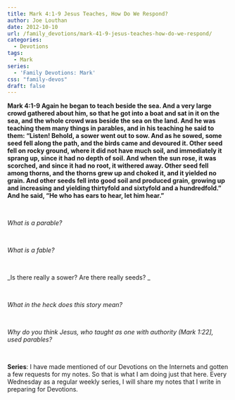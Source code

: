 ```yaml
---
title: Mark 4:1-9 Jesus Teaches, How Do We Respond?
author: Joe Louthan
date: 2012-10-10
url: /family_devotions/mark-41-9-jesus-teaches-how-do-we-respond/
categories:
  - Devotions
tags:
  - Mark
series:
  - 'Family Devotions: Mark'
css: "family-devos"
draft: false
---
```

**Mark 4:1-9 Again he began to teach beside the sea. And a very large crowd gathered about him, so that he got into a boat and sat in it on the sea, and the whole crowd was beside the sea on the land. And he was teaching them many things in parables, and in his teaching he said to them: “Listen! Behold, a sower went out to sow. And as he sowed, some seed fell along the path, and the birds came and devoured it. Other seed fell on rocky ground, where it did not have much soil, and immediately it sprang up, since it had no depth of soil. And when the sun rose, it was scorched, and since it had no root, it withered away. Other seed fell among thorns, and the thorns grew up and choked it, and it yielded no grain. And other seeds fell into good soil and produced grain, growing up and increasing and yielding thirtyfold and sixtyfold and a hundredfold.” And he said, “He who has ears to hear, let him hear.”**

&nbsp;

_What is a parable?_

&nbsp;

_What is a fable?_

&nbsp;

_Is there really a sower? Are there really seeds? _

&nbsp;

_What in the heck does this story mean?_

&nbsp;

_Why do you think Jesus, who taught as one with authority (Mark 1:22], used parables?_

&nbsp;

**Series**: I have made mentioned of our Devotions on the Internets and gotten a few requests for my notes. So that is what I am doing just that here. Every Wednesday as a regular weekly series, I will share my notes that I write in preparing for Devotions.

 [1]: https://i0.wp.com/theologic.us/wp-content/uploads/2012/09/sowing_seeds.jpg